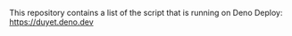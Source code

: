 This repository contains a list of the script that is running on Deno Deploy:
https://duyet.deno.dev
